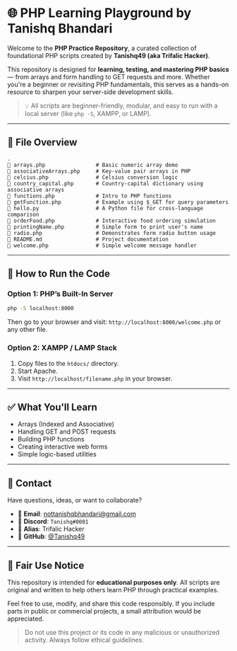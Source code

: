 # 🌐 PHP Learning Playground by Tanishq Bhandari

Welcome to the **PHP Practice Repository**, a curated collection of foundational PHP scripts created by **Tanishq49 (aka Trifalic Hacker)**.

This repository is designed for **learning, testing, and mastering PHP basics** — from arrays and form handling to GET requests and more. Whether you're a beginner or revisiting PHP fundamentals, this serves as a hands-on resource to sharpen your server-side development skills.

> 💡 All scripts are beginner-friendly, modular, and easy to run with a local server (like `php -S`, XAMPP, or LAMP).

---

## 📁 File Overview

```
.
🔼 arrays.php                # Basic numeric array demo  
🔼 associativeArrays.php     # Key-value pair arrays in PHP  
🔼 celcius.php               # Celsius conversion logic  
🔼 country_capital.php       # Country-capital dictionary using associative arrays  
🔼 functions.php             # Intro to PHP functions  
🔼 getFunction.php           # Example using $_GET for query parameters  
🔼 hello.py                  # A Python file for cross-language comparison  
🔼 orderFood.php             # Interactive food ordering simulation  
🔼 printingName.php          # Simple form to print user's name  
🔼 radio.php                 # Demonstrates form radio button usage  
🔼 README.md                 # Project documentation  
🔼 welcome.php               # Simple welcome message handler
```

---

## 🚀 How to Run the Code

### Option 1: PHP’s Built-In Server

```bash
php -S localhost:8000
```

Then go to your browser and visit:
`http://localhost:8000/welcome.php`
or any other file.

### Option 2: XAMPP / LAMP Stack

1. Copy files to the `htdocs/` directory.
2. Start Apache.
3. Visit `http://localhost/filename.php` in your browser.

---

## ✅ What You'll Learn

* Arrays (Indexed and Associative)
* Handling GET and POST requests
* Building PHP functions
* Creating interactive web forms
* Simple logic-based utilities

---

## 📨 Contact

Have questions, ideas, or want to collaborate?

* 📧 **Email**: [nottanishqbhandari@gmail.com](mailto:nottanishqbhandari@gmail.com)
* 💬 **Discord**: `Tanishq#0001`
* 🧠 **Alias**: Trifalic Hacker
* 🐙 **GitHub**: [@Tanishq49](https://github.com/Tanishq49)

---

## 📄 Fair Use Notice

This repository is intended for **educational purposes only**. All scripts are original and written to help others learn PHP through practical examples.

Feel free to use, modify, and share this code responsibly. If you include parts in public or commercial projects, a small attribution would be appreciated.

> Do not use this project or its code in any malicious or unauthorized activity. Always follow ethical guidelines.
